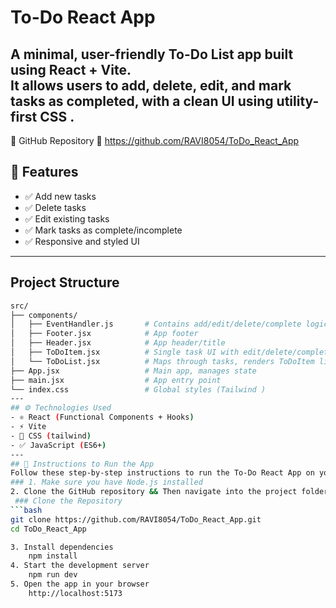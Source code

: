 #  To-Do React App
A minimal, user-friendly **To-Do List** app built using **React** + **Vite**.  
It allows users to add, delete, edit, and mark tasks as completed, with a clean UI using utility-first CSS .
---
🔗 GitHub Repository
📎 https://github.com/RAVI8054/ToDo_React_App

## 🚀 Features
- ✅ Add new tasks
- ✅ Delete tasks
- ✅ Edit existing tasks
- ✅ Mark tasks as complete/incomplete
- ✅ Responsive and styled UI 
---
##  Project Structure
```bash
src/
├── components/
│   ├── EventHandler.js       # Contains add/edit/delete/complete logic handlers
│   ├── Footer.jsx            # App footer 
│   ├── Header.jsx            # App header/title
│   ├── ToDoItem.jsx          # Single task UI with edit/delete/complete
│   └── ToDoList.jsx          # Maps through tasks, renders ToDoItem list
├── App.jsx                   # Main app, manages state
├── main.jsx                  # App entry point
└── index.css                 # Global styles (Tailwind )
---
## ⚙️ Technologies Used
- ⚛️ React (Functional Components + Hooks)
- ⚡ Vite
- 🎨 CSS (tailwind)
- ✅ JavaScript (ES6+)
---
## 📌 Instructions to Run the App
Follow these step-by-step instructions to run the To-Do React App on your local machine:
### 1. Make sure you have Node.js installed
2. Clone the GitHub repository && Then navigate into the project folder:
 ### Clone the Repository
```bash
git clone https://github.com/RAVI8054/ToDo_React_App.git
cd ToDo_React_App

3. Install dependencies
    npm install
4. Start the development server
    npm run dev
5. Open the app in your browser
    http://localhost:5173


